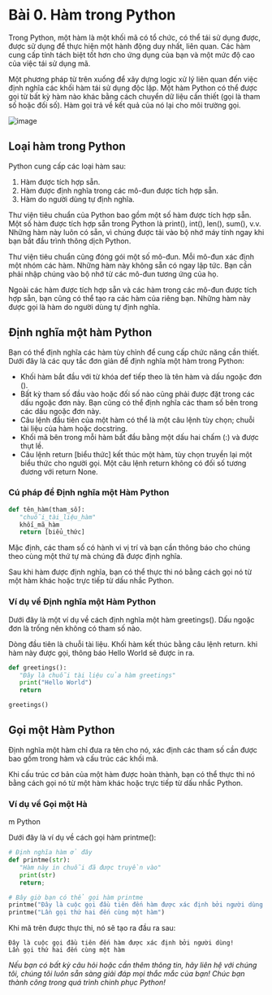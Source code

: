 # Bài 0. Hàm trong Python

Trong Python, một hàm là một khối mã có tổ chức, có thể tái sử dụng được, được sử dụng để thực hiện một hành động duy nhất, liên quan. Các hàm cung cấp tính tách biệt tốt hơn cho ứng dụng của bạn và một mức độ cao của việc tái sử dụng mã.

Một phương pháp từ trên xuống để xây dựng logic xử lý liên quan đến việc định nghĩa các khối hàm tái sử dụng độc lập. Một hàm Python có thể được gọi từ bất kỳ hàm nào khác bằng cách chuyển dữ liệu cần thiết (gọi là tham số hoặc đối số). Hàm gọi trả về kết quả của nó lại cho môi trường gọi.

![image](../../../assets/function/OIG4.jpg)

## Loại hàm trong Python

Python cung cấp các loại hàm sau:

1. Hàm được tích hợp sẵn.
2. Hàm được định nghĩa trong các mô-đun được tích hợp sẵn.
3. Hàm do người dùng tự định nghĩa.

Thư viện tiêu chuẩn của Python bao gồm một số hàm được tích hợp sẵn. Một số hàm được tích hợp sẵn trong Python là print(), int(), len(), sum(), v.v. Những hàm này luôn có sẵn, vì chúng được tải vào bộ nhớ máy tính ngay khi bạn bắt đầu trình thông dịch Python.

Thư viện tiêu chuẩn cũng đóng gói một số mô-đun. Mỗi mô-đun xác định một nhóm các hàm. Những hàm này không sẵn có ngay lập tức. Bạn cần phải nhập chúng vào bộ nhớ từ các mô-đun tương ứng của họ.

Ngoài các hàm được tích hợp sẵn và các hàm trong các mô-đun được tích hợp sẵn, bạn cũng có thể tạo ra các hàm của riêng bạn. Những hàm này được gọi là hàm do người dùng tự định nghĩa.

## Định nghĩa một hàm Python

Bạn có thể định nghĩa các hàm tùy chỉnh để cung cấp chức năng cần thiết. Dưới đây là các quy tắc đơn giản để định nghĩa một hàm trong Python:

- Khối hàm bắt đầu với từ khóa def tiếp theo là tên hàm và dấu ngoặc đơn ().
- Bất kỳ tham số đầu vào hoặc đối số nào cũng phải được đặt trong các dấu ngoặc đơn này. Bạn cũng có thể định nghĩa các tham số bên trong các dấu ngoặc đơn này.
- Câu lệnh đầu tiên của một hàm có thể là một câu lệnh tùy chọn; chuỗi tài liệu của hàm hoặc docstring.
- Khối mã bên trong mỗi hàm bắt đầu bằng một dấu hai chấm (:) và được thụt lề.
- Câu lệnh return [biểu thức] kết thúc một hàm, tùy chọn truyền lại một biểu thức cho người gọi. Một câu lệnh return không có đối số tương đương với return None.

### Cú pháp để Định nghĩa một Hàm Python

```python
def tên_hàm(tham_số):
   "chuỗi_tài_liệu_hàm"
   khối_mã_hàm
   return [biểu_thức]
```

Mặc định, các tham số có hành vi vị trí và bạn cần thông báo cho chúng theo cùng một thứ tự mà chúng đã được định nghĩa.

Sau khi hàm được định nghĩa, bạn có thể thực thi nó bằng cách gọi nó từ một hàm khác hoặc trực tiếp từ dấu nhắc Python.

### Ví dụ về Định nghĩa một Hàm Python

Dưới đây là một ví dụ về cách định nghĩa một hàm greetings(). Dấu ngoặc đơn là trống nên không có tham số nào.

Dòng đầu tiên là chuỗi tài liệu. Khối hàm kết thúc bằng câu lệnh return. khi hàm này được gọi, thông báo Hello World sẽ được in ra.

```python
def greetings():
   "Đây là chuỗi tài liệu của hàm greetings"
   print("Hello World")
   return

greetings()
```

## Gọi một Hàm Python

Định nghĩa một hàm chỉ đưa ra tên cho nó, xác định các tham số cần được bao gồm trong hàm và cấu trúc các khối mã.

Khi cấu trúc cơ bản của một hàm được hoàn thành, bạn có thể thực thi nó bằng cách gọi nó từ một hàm khác hoặc trực tiếp từ dấu nhắc Python.

### Ví dụ về Gọi một Hà

m Python

Dưới đây là ví dụ về cách gọi hàm printme():

```python
# Định nghĩa hàm ở đây
def printme(str):
   "Hàm này in chuỗi đã được truyền vào"
   print(str)
   return;

# Bây giờ bạn có thể gọi hàm printme
printme("Đây là cuộc gọi đầu tiên đến hàm được xác định bởi người dùng!")
printme("Lần gọi thứ hai đến cùng một hàm")
```

Khi mã trên được thực thi, nó sẽ tạo ra đầu ra sau:

```
Đây là cuộc gọi đầu tiên đến hàm được xác định bởi người dùng!
Lần gọi thứ hai đến cùng một hàm
```

*Nếu bạn có bất kỳ câu hỏi hoặc cần thêm thông tin, hãy liên hệ với chúng tôi, chúng tôi luôn sẵn sàng giải đáp mọi thắc mắc của bạn! Chúc bạn thành công trong quá trình chinh phục Python!*